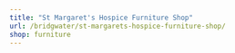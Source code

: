```yaml
---
title: "St Margaret's Hospice Furniture Shop"
url: /bridgwater/st-margarets-hospice-furniture-shop/
shop: furniture
---
```

